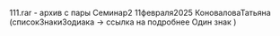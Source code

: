 111.rar - архив с пары Семинар2 11февраля2025 КоноваловаТатьяна (списокЗнакиЗодиака -> ссылка на подробнее Один знак )
